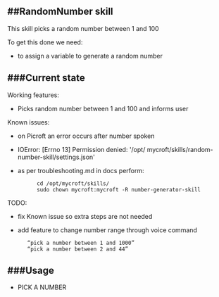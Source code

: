 ##RandomNumber skill
---

This skill picks a random number between 1 and 100

To get this done we need:

* to assign a variable to generate a random number

###Current state 
---

Working features:

* Picks random number between 1 and 100 and informs user


Known issues:

* on Picroft an error occurs after number spoken
* IOError: [Errno 13] Permission denied: '/opt/     mycroft/skills/random-number-skill/settings.json'

* as per troubleshooting.md in docs perform:

            cd /opt/mycroft/skills/
            sudo chown mycroft:mycroft -R number-generator-skill
  
TODO:

* fix Known issue so extra steps are not needed

* add feature to change number range through voice command

         “pick a number between 1 and 1000”
         “pick a number between 2 and 44”
         
###Usage
---
- PICK A NUMBER

